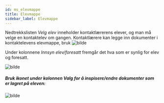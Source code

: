 ```yaml
---
id: ms_elevmappe
title: Elevmappe
sidebar_label: Elevmappe
---
```

Nedtrekkslisten _Velg elev_ inneholder kontaktlærerens elever, og man må velge en kontaktelev om gangen.
Kontaktlærere kan legge inn dokumenter i kontaktelevens elevmappe, bruk ![bilde](https://github.com/BarmanHanssen/iskole/assets/80097133/de01d2e0-92e6-4070-8be0-d709974d429d)

Under kolonnene _Innsyn elev/foresatt_ fremgår det hva som er synlig for elev og foresatt. 


![bilde](https://github.com/BarmanHanssen/iskole/assets/80097133/4f96e17f-933b-407c-bbb6-2cc799afae40)



##### Bruk ikonet under kolonnen Valg for å inspisere/endre dokumenter som er lagret på eleven: 

![bilde](https://github.com/BarmanHanssen/iskole/assets/80097133/a8c20c7d-069d-4830-a0d7-815a4ca13671)

